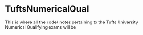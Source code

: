 # TuftsNumericalQual
This is where all the code/ notes pertaining to the Tufts University Numerical Qualifying exams will be
